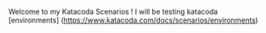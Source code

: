 Welcome to my Katacoda Scenarios ! I will be testing katacoda [environments] (https://www.katacoda.com/docs/scenarios/environments)